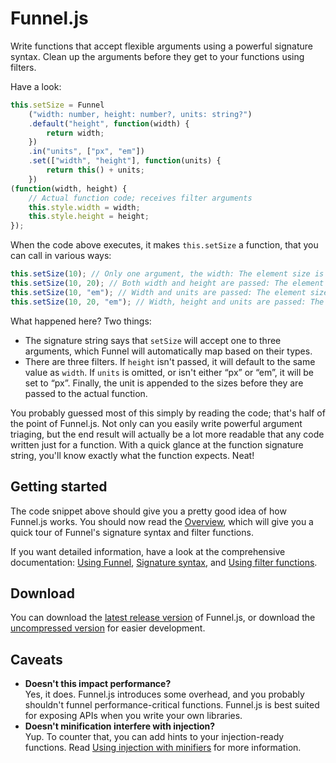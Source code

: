 # Funnel.js

Write functions that accept flexible arguments using a powerful signature syntax. Clean up the arguments before they get to your functions using filters.

Have a look:

```javascript
this.setSize = Funnel
	("width: number, height: number?, units: string?")
	.default("height", function(width) {
		return width;
	})
	.in("units", ["px", "em"])
	.set(["width", "height"], function(units) {
		return this() + units;
	})
(function(width, height) {
	// Actual function code; receives filter arguments
	this.style.width = width;
	this.style.height = height;
});
```

When the code above executes, it makes `this.setSize` a function, that you can call in various ways:

```javascript
this.setSize(10); // Only one argument, the width: The element size is set to 10px, 10px.
this.setSize(10, 20); // Both width and height are passed: The element size is set to 10px, 20px.
this.setSize(10, "em"); // Width and units are passed: The element size is set to 10em, 10em. Funnel knows the difference because of the argument types.
this.setSize(10, 20, "em"); // Width, height and units are passed: The element size is set to 10em, 20em.
```

What happened here? Two things:

- The signature string says that `setSize` will accept one to three arguments, which Funnel will automatically map based on their types.
- There are three filters. If `height` isn't passed, it will default to the same value as `width`. If `units` is omitted, or isn't either “px” or “em”, it will be set to “px”. Finally, the unit is appended to the sizes before they are passed to the actual function.

You probably guessed most of this simply by reading the code; that's half of the point of Funnel.js. Not only can you easily write powerful argument triaging, but the end result will actually be a lot more readable that any code written just for a function. With a quick glance at the function signature string, you'll know exactly what the function expects. Neat!

## Getting started

The code snippet above should give you a pretty good idea of how Funnel.js works. You should now read the [Overview](documentation/Overview.js), which will give you a quick tour of Funnel's signature syntax and filter functions.

If you want detailed information, have a look at the comprehensive documentation: [Using Funnel](documentation/Using%20Funnel.md), [Signature syntax](documentation/Signature%20syntax.md), and [Using filter functions](documentation/Using%20filter%20functions.md).

## Download

You can download the [latest release version][release_download] of Funnel.js, or download the [uncompressed version][dev_download] for easier development.

[release_download]: http://cykeprojects.com/libraries/funnel/latest.min
[dev_download]: http://cykeprojects.com/libraries/funnel/latest

## Caveats

- **Doesn't this impact performance?**  
  Yes, it does. Funnel.js introduces some overhead, and you probably shouldn't funnel performance-critical functions. Funnel.js is best suited for exposing APIs when you write your own libraries.
- **Doesn't minification interfere with injection?**  
  Yup. To counter that, you can add hints to your injection-ready functions. Read [Using injection with minifiers](documentation/Using%20injection%20with%20minifiers.md) for more information.
